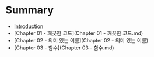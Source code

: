 # Summary

* [Introduction](README.md)
* [Chapter 01 - 깨끗한 코드](Chapter 01 - 깨끗한 코드.md)
* [Chapter 02 - 의미 있는 이름](Chapter 02 - 의미 있는 이름)
* [Chapter 03 - 함수](Chapter 03 - 함수.md)

